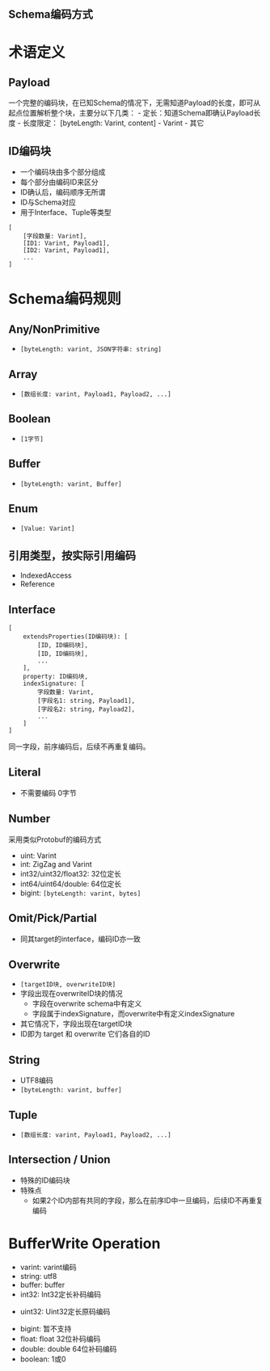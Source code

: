 Schema编码方式
---

# 术语定义

## Payload
一个完整的编码块，在已知Schema的情况下，无需知道Payload的长度，即可从起点位置解析整个块，主要分以下几类：
    - 定长：知道Schema即确认Payload长度
    - 长度限定： [byteLength: Varint, content]
    - Varint
    - 其它

## ID编码块
- 一个编码块由多个部分组成
- 每个部分由编码ID来区分
- ID确认后，编码顺序无所谓
- ID与Schema对应
- 用于Interface、Tuple等类型
```
[
    [字段数量: Varint],
    [ID1: Varint, Payload1],
    [ID2: Varint, Payload1],
    ...
]
```

# Schema编码规则

## Any/NonPrimitive
- `[byteLength: varint, JSON字符串: string]`

## Array
- `[数组长度: varint, Payload1, Payload2, ...]`

## Boolean
- `[1字节]`

## Buffer
- `[byteLength: varint, Buffer]`

## Enum
- `[Value: Varint]`

## 引用类型，按实际引用编码
- IndexedAccess
- Reference

## Interface
```
[
    extendsProperties(ID编码块): [
        [ID, ID编码块],
        [ID, ID编码块],
        ...
    ],
    property: ID编码块, 
    indexSignature: [
        字段数量: Varint, 
        [字段名1: string, Payload1],
        [字段名2: string, Payload2],
        ...
    ]
]
```
同一字段，前序编码后，后续不再重复编码。

## Literal
- 不需要编码 0字节

## Number
采用类似Protobuf的编码方式
- uint: Varint
- int: ZigZag and Varint
- int32/uint32/float32: 32位定长
- int64/uint64/double: 64位定长
- bigint: `[byteLength: varint, bytes]`

## Omit/Pick/Partial
- 同其target的interface，编码ID亦一致

## Overwrite
- `[targetID块, overwriteID块]`
- 字段出现在overwriteID块的情况
    - 字段在overwrite schema中有定义
    - 字段属于indexSignature，而overwrite中有定义indexSignature
- 其它情况下，字段出现在targetID块
- ID即为 target 和 overwrite 它们各自的ID

## String
- UTF8编码
- `[byteLength: varint, buffer]`

## Tuple
- `[数组长度: varint, Payload1, Payload2, ...]`

## Intersection / Union
- 特殊的ID编码块
- 特殊点
    - 如果2个ID内部有共同的字段，那么在前序ID中一旦编码，后续ID不再重复编码

# BufferWrite Operation

- varint: varint编码
- string: utf8
- buffer: buffer
- int32: Int32定长补码编码
<!-- - int64: Int64定长补码编码 -->
- uint32: Uint32定长原码编码
<!-- - uint64: Uint64定长原码编码 -->
- bigint: 暂不支持
- float: float 32位补码编码
- double: double 64位补码编码
- boolean: 1或0